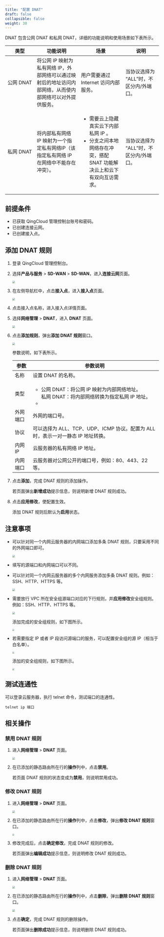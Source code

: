 ```yaml
---
title: "配置 DNAT"
draft: false
collapsible: false
weight: 30
---
```


DNAT 包含公网 DNAT 和私网 DNAT，详细的功能说明和使用场景如下表所示。

| <span style="display:inline-block;width:80px">类型</span> | 功能说明                                                     | 场景                                                         | 说明                                    |
| --------------------------------------------------------- | ------------------------------------------------------------ | ------------------------------------------------------------ | --------------------------------------- |
| 公网 DNAT                                                 | 将公网 IP 映射为私有网络 IP，外部网络可以通过映射后的地址访问内部网络，从而使内部网络可以对外提供服务。 | 用户需要通过 Internet 访问内部服务。<br />                   | 当协议选择为 “ALL”时，不区分内/外端口。 |
| 私网 DNAT                                                 | 将内部私有网络 IP 映射为一个指定私有网络IP（该指定私有网络 IP 在网络中不能存在冲突）。 | <ul><li>需要云上隐藏真实云下内部私网 IP 。</li><li>分支之间本地网络存在冲突，搭配 SNAT 功能解决云上和云下有双向互访需求。</li></ul> | 当协议选择为 “ALL”时，不区分内/外端口。 |

## 前提条件

- 已获取 QingCloud 管理控制台账号和密码。
- 已创建连接云网。
- 已创建接入点。

## 添加 DNAT 规则

1. 登录 QingCloud 管理控制台。

2. 选择**产品与服务** > **SD-WAN** > **SD-WAN**，进入**连接云网**页面。

   <img src="../../../../_images/qs_cloud_network.png" style="zoom:50%;" />

3. 在左侧导航栏中，点击**接入点**，进入**接入点**页面。

   <img src="../../../../_images/qs_light_access.png" style="zoom:50%;" />

4. 点击接入点名称，进入接入点详情页面。

5. 选择**网络管理** > **DNAT**，进入 **DNAT** 页面。

   <img src="../../../../_images/um_dnat_list.png" style="zoom:50%;" />

6. 点击**添加规则**，弹出**添加 DNAT 规则**窗口。

   <img src="../../../../_images/um_dnat_win.png" style="zoom:50%;" />

   参数说明，如下表所示。

   | 参数     | 参数说明                                                     |
   | -------- | ------------------------------------------------------------ |
   | 名称     | 设置 DNAT 的名称。                                           |
   | 类型     | <ul><li>公网 DNAT：将公网 IP 映射为内部网络地址。</li>私网 DNAT：将内部网络转换为指定私网 IP 地址。<li></li></ul> |
   | 外网端口 | 外网的端口号。                                               |
   | 协议     | 可以选择为 ALL、TCP、UDP、ICMP 协议。配置为 ALL 时，表示一对一静态 IP 地址转换。 |
   | 内网 IP  | 云服务器的私有网络 IP 地址。                                 |
   | 内网端口 | 云服务器对公网公开的端口号，例如：80、443、22 等。           |
   
7. 点击**添加**，完成 DNAT 规则的添加操作。

   若页面弹出**新增成功**提示信息，则说明新增 DNAT 规则成功。

8. 点击**应用修改**，使配置生效。

   添加 DNAT 规则后默认为**启用**状态。

## 注意事项

- 可以针对同一个内网云服务器的内网端口添加多条 DNAT 规则，只要采用不同的外网端口即可。

  <img src="../../../../_images/um_dnat_note01.png" style="zoom:50%;" />

- 填写的源端口和内网端口可以不同。

- 可以针对同一个内网云服务器的多个内网服务添加多条 DNAT 规则。例如：SSH、HTTP、HTTPS 等。

  <img src="../../../../_images/um_dnat_note01.png" style="zoom:50%;" />

- 需要放行 VPC 所在安全组源端口对应的下行规则，并**应用修改**安全组规则。例如：SSH、HTTP、HTTPS 等。

  <img src="../../../../_images/um_dnat_note02.png" style="zoom:50%;" />

  添加完成的安全组规则，如下图所示。

  <img src="../../../../_images/um_dnat_note03.png" style="zoom:40%;" />

- 若需要指定 IP 或者 IP 段访问源端口的服务，可以配置安全组的源 IP（相当于白名单）。

  <img src="../../../../_images/um_dnat_note04.png" style="zoom:40%;" />

  添加的安全组规则，如下图所示。
  
  <img src="../../../../_images/um_dnat_note05.png" style="zoom:40%;" />

## 测试连通性

可以登录云服务器，执行 telnet 命令，测试端口的连通性。

```
telnet ip 端口
```

## 相关操作

### 禁用 DNAT 规则

1. 进入**网络管理** > **DNAT** 页面。

   <img src="../../../../_images/um_snat_list.png" style="zoom:50%;" />

2. 在已添加的静态路由所在行的**操作**列中，点击**禁用**。

   若页面 DNAT 规则的状态变成为**禁用**，则说明禁用成功。

### 修改 DNAT 规则

1. 进入**网络管理** > **DNAT** 页面。

   <img src="../../../../_images/qs_vcpe_bgp_list.png" style="zoom:50%;" />

2. 在已添加的静态路由所在行的**操作**列中，点击**修改**，弹出**修改 DNAT 规则**窗口。

   <img src="../../../../_images/um_modify_snat.png" style="zoom:40%;" />

3. 修改完成后，点击**确定修改**，完成 DNAT 规则的修改。

   若页面弹出**编辑成功**提示信息，则说明修改 DNAT 规则成功。

### 删除 DNAT 规则

1. 进入**网络管理** > **DNAT** 页面。

   <img src="../../../../_images/qs_vcpe_bgp_list.png" style="zoom:50%;" />

2. 在已添加的静态路由所在行的**操作**列中，点击**删除**，弹出**删除 DNAT 规则**窗口。

   <img src="../../../../_images/um_del_bgp.png" style="zoom:50%;" />

3. 点击**确定**，完成 DNAT 规则的删除操作。

   若页面弹出**删除成功**提示信息，则说明删除 DNAT 规则成功。

